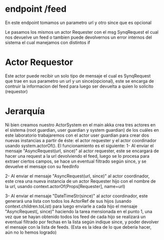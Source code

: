 # endpoint /feed 

En este endpoint tomamos un parametro url y otro since que es opcional

Le pasamos los mismos un actor Requester con el msg SynqRequest el cual nos devuelve un feed o tambien puede devolvernos un error internos del sistema el cual manejamos con distintos if 

# Actor Requestor  

Este actor puede recibir un solo tipo de mensaje el cual es SynqRequest que trae en sus parametro un url y un since(opcional), este se encarga de contruir la informacion del feed para luego ser devuelta a quien lo solicito (requestor)

# Jerarquía

Ni bien creamos nuestro ActorSystem en el main akka crea tres actores en el sistema (root guardian, user guardian y system guardian) de los cuáles en este laboratorio trabajaremos con el actor user guardian para crear dos nuevas instancias a partir de éste: el actor requester y el actor coordinador usando system.actorOf().
El funcionamiento es el siguiente:
1- Al enviar el mensaje "AsyncRequest(url, since)" al actor requester, este se encargará de hacer una request a la url devolviendo el feed, luego se lo procesa para extraer ciertos campos, se hace un eventual filtrado según since, y se devuelve el mensaje con su feedInfo

2- Al enviar el mensaje "AsyncRequest(url, since)" al actor coordinador, este crea una nueva instancia de un actor Requester hijo con el nombre de la url, usando context.actorOf(Props[Requester], name=url)

3- Al enviar el mensaje "DateTimeStr(since)" al actor coordinador, este generará una lista con todos los ActorRef de sus hijos (usando context.children.toList) para luego enviarle a cada hijo el mensaje "AsyncRequest(<nombre del actor>, since)" haciendo la tarea mensionada en el punto 1, una vez que se hayan obtenido todos los feed de cada hijo se realizará un eventual filtrado por fechas en la lista según indique since, y poder devolver el mensaje con la lista de feeds. (Esta es la idea de lo que debería hacer, aún no lo hemos logrado)
